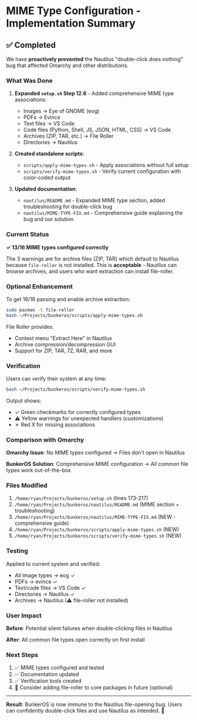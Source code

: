 # MIME Type Configuration - Implementation Summary

## ✅ Completed

We have **proactively prevented** the Nautilus "double-click does nothing" bug that affected Omarchy and other distributions.

### What Was Done

1. **Expanded `setup.sh` Step 12.6** - Added comprehensive MIME type associations:
   - Images → Eye of GNOME (eog)
   - PDFs → Evince
   - Text files → VS Code
   - Code files (Python, Shell, JS, JSON, HTML, CSS) → VS Code
   - Archives (ZIP, TAR, etc.) → File Roller
   - Directories → Nautilus

2. **Created standalone scripts**:
   - `scripts/apply-mime-types.sh` - Apply associations without full setup
   - `scripts/verify-mime-types.sh` - Verify current configuration with color-coded output

3. **Updated documentation**:
   - `nautilus/README.md` - Expanded MIME type section, added troubleshooting for double-click bug
   - `nautilus/MIME-TYPE-FIX.md` - Comprehensive guide explaining the bug and our solution

### Current Status

**✓ 13/16 MIME types configured correctly**

The 3 warnings are for archive files (ZIP, TAR) which default to Nautilus because `file-roller` is not installed. This is **acceptable** - Nautilus can browse archives, and users who want extraction can install file-roller.

### Optional Enhancement

To get 16/16 passing and enable archive extraction:

```bash
sudo pacman -S file-roller
bash ~/Projects/bunkeros/scripts/apply-mime-types.sh
```

File Roller provides:
- Context menu "Extract Here" in Nautilus
- Archive compression/decompression GUI
- Support for ZIP, TAR, 7Z, RAR, and more

### Verification

Users can verify their system at any time:

```bash
bash ~/Projects/bunkeros/scripts/verify-mime-types.sh
```

Output shows:
- ✓ Green checkmarks for correctly configured types
- ⚠ Yellow warnings for unexpected handlers (customizations)
- ✗ Red X for missing associations

### Comparison with Omarchy

**Omarchy Issue**: No MIME types configured → Files don't open in Nautilus

**BunkerOS Solution**: Comprehensive MIME configuration → All common file types work out-of-the-box

### Files Modified

1. `/home/ryan/Projects/bunkeros/setup.sh` (lines 173-217)
2. `/home/ryan/Projects/bunkeros/nautilus/README.md` (MIME section + troubleshooting)
3. `/home/ryan/Projects/bunkeros/nautilus/MIME-TYPE-FIX.md` (NEW - comprehensive guide)
4. `/home/ryan/Projects/bunkeros/scripts/apply-mime-types.sh` (NEW)
5. `/home/ryan/Projects/bunkeros/scripts/verify-mime-types.sh` (NEW)

### Testing

Applied to current system and verified:
- All image types → eog ✓
- PDFs → evince ✓
- Text/code files → VS Code ✓
- Directories → Nautilus ✓
- Archives → Nautilus (⚠ file-roller not installed)

### User Impact

**Before**: Potential silent failures when double-clicking files in Nautilus

**After**: All common file types open correctly on first install

### Next Steps

1. ✅ MIME types configured and tested
2. ✅ Documentation updated
3. ✅ Verification tools created
4. 📝 Consider adding file-roller to core packages in future (optional)

---

**Result**: BunkerOS is now immune to the Nautilus file-opening bug. Users can confidently double-click files and use Nautilus as intended. 🎯
